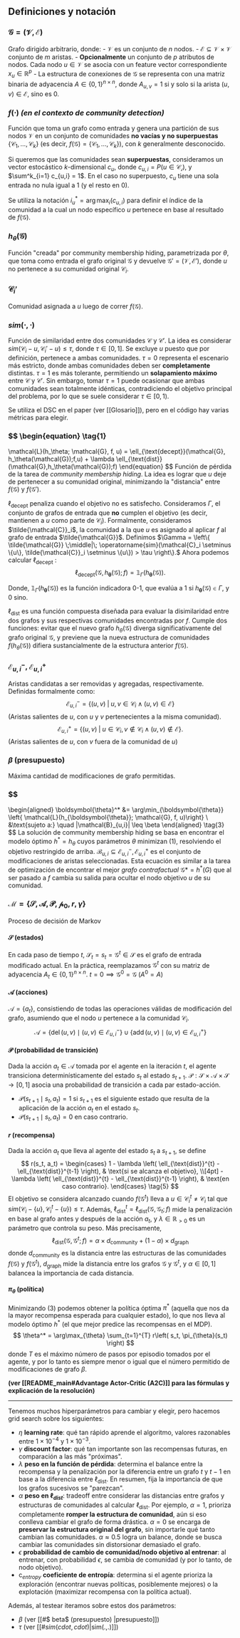 ## Definiciones y notación
### $\mathcal{G} = (\mathcal{V}, \mathcal{E})$
Grafo dirigido arbitrario, donde:
	- $\mathcal{V}$ es un conjunto de $n$ nodos.
	- $\mathcal{E} \subseteq \mathcal{V} \times \mathcal{V}$ conjunto de $m$ aristas.
	- **Opcionalmente** un conjunto de $p$ atributos de nodos.
	  Cada nodo $u \in \mathcal{V}$ se asocia con un feature vector correspondiente $x_u \in \mathbb{R}^p$
	- La estructura de conexiones de $\mathcal{G}$ se representa con una matriz binaria de adyacencia $A \in \{0, 1\}^{n \times n}$, donde $A_{u,v} = 1$ si y solo si la arista $(u, v) \in \mathcal{E}$, sino es $0$.

### $f(\cdot)$ *(en el contexto de community detection)*
Función que toma un grafo como entrada y genera una partición de sus nodos $\mathcal{V}$ en un conjunto de comunidades **no vacías y no superpuestas** $\{\mathcal{C}_1,\ldots, \mathcal{C}_k\}$ (es decir, $f(\mathcal{G}) = \{\mathcal{C}_1,\ldots, \mathcal{C}_k\}$), con $k$ generalmente desconocido.
  
Si queremos que las comunidades sean **superpuestas**, consideramos un vector estocástico $k$-dimensional $c_u$, donde $c_{u,i} = P(u \in \mathcal{C_i})$, y $\sum^k_{i=1} c_{u,i} = 1$. En el caso no superpuesto, $c_u$ tiene una sola entrada no nula igual a $1$ (y el resto en $0$).

Se utiliza la notación $i^*_u = \arg \max_i(c_{u,i})$ para definir el índice de la comunidad a la cual un nodo específico $u$ pertenece en base al resultado de $f(\mathcal{G})$.
### $h_{\theta}(\mathcal{G})$ 
Función "creada" por community membership hiding, parametrizada por $\theta$, que toma como entrada el grafo original $\mathcal{G}$ y devuelve $\mathcal{G}' = (\mathcal{V}, \mathcal{E}')$, donde $u$ no pertenece a su comunidad original $\mathcal{C}_i$.

### $\mathcal{C}_i'$
Comunidad asignada a $u$ luego de correr $f(\mathcal{G})$.

### $sim(\cdot, \cdot)$
Función de similaridad entre dos comunidades $\mathcal{C}$ y  $\mathcal{C}'$. 
La idea es considerar $sim(\mathcal{C}_i - u, \mathcal{C}_i' - u) \leq \tau$, donde $\tau \in [0, 1]$. Se excluye $u$ puesto que por definición, pertenece a ambas comunidades. $\tau = 0$ representa el escenario más estricto, donde ambas comunidades deben ser **completamente** distintas. $\tau = 1$ es más tolerante, permitiendo un **solapamiento máximo** entre $\mathcal{C}$ y $\mathcal{C}'$. Sin embargo, tomar $\tau = 1$ puede ocasionar que ambas comunidades sean totalmente idénticas, contradiciendo el objetivo principal del problema, por lo que se suele considerar $\tau \in [0,1)$.

Se utiliza el DSC en el paper (ver [[Glosario]]), pero en el código hay varias métricas para elegir.
### $$ \begin{equation} \tag{1}
  \mathcal{L}(h_\theta; \mathcal{G}, f, u) = \ell_{\text{decept}}(\mathcal{G}, h_\theta(\mathcal{G});f,u) + \lambda \ell_{\text{dist}}(\mathcal{G},h_\theta(\mathcal{G});f)
  \end{equation} $$
Función de pérdida de la tarea de *community membership hiding*. La idea es lograr que $u$ deje de pertenecer a su comunidad original, minimizando la "distancia" entre $f(\mathcal{G})$ y $f(\mathcal{G}')$.

$\ell_{\text{decept}}$ penaliza cuando el objetivo no es satisfecho. Consideramos $\Gamma$, el conjunto de grafos de entrada que **no** cumplen el objetivo (es decir, mantienen a $u$ como parte de $\mathcal{C}_i$). Formalmente, consideramos $\tilde{\mathcal{C}}_i$, la comunidad a la que $u$ es asignado al aplicar $f$ al grafo de entrada $\tilde{\mathcal{G}}$. 
Definimos $\Gamma = \left\{ \tilde{\mathcal{G}} \;\middle|\; \operatorname{sim}(\mathcal{C}_i \setminus \{u\}, \tilde{\mathcal{C}}_i \setminus \{u\}) > \tau \right\}.$
Ahora podemos calcular $\ell_{\text{decept}}$ :
$$
\ell_{\text{decept}}(\mathcal{G}, h_\boldsymbol{\theta}(\mathcal{G}); f) = \mathbb{1}_{\Gamma}(h_\boldsymbol{\theta}(\mathcal{G})). \tag{2}
$$

Donde, $\mathbb{1}_{\Gamma}(h_\boldsymbol{\theta}(\mathcal{G}))$ es la función indicadora 0-1, que evalúa a 1 si $h_\boldsymbol{\theta}(\mathcal{G}) \in \Gamma$, y 0 sino.

 $\ell_{\text{dist}}$ es una función compuesta diseñada para evaluar la disimilaridad entre dos grafos y sus respectivas comunidades encontradas por $f$. Cumple dos funciones: evitar que el nuevo grafo $h_\theta(\mathcal{G})$ diverga significativamente del grafo original $\mathcal{G}$, y previene que la nueva estructura de comunidades $f(h_\theta(\mathcal{G}))$ difiera sustancialmente de la estructura anterior $f(\mathcal{G})$.

### $\mathcal{E}^-_{u,i}$, $\mathcal{E}^+_{u,i}$
Aristas candidatas a ser removidas y agregadas, respectivamente. Definidas formalmente como:
$$
\mathcal{E}^{-}_{u,i} = \left\{ (u, v) \;\middle|\; u, v \in \mathcal{C}_i \wedge (u, v) \in \mathcal{E} \right\}
$$
(Aristas salientes de $u$, con $u$ y $v$ pertenecientes a la misma comunidad).
$$
\mathcal{E}^{+}_{u,i} = \left\{ (u, v) \;\middle|\; u \in \mathcal{C}_i,\, v \notin \mathcal{C}_i \wedge (u, v) \notin \mathcal{E} \right\}.
$$
(Aristas salientes de $u$, con $v$ fuera de la comunidad de $u$)

### $\beta$  (presupuesto)
Máxima cantidad de modificaciones de grafo permitidas.
### $$
\begin{aligned}
\boldsymbol{\theta}^* &= \arg\min_{\boldsymbol{\theta}} \left\{ \mathcal{L}(h_{\boldsymbol{\theta}}; \mathcal{G}, f, u)\right\} \\
&\text{sujeto a:} \quad |\mathcal{B}_{u,i}| \leq \beta
\end{aligned} \tag{3}
$$
La solución de community membership hiding se basa en encontrar el modelo óptimo $h^* = h_\theta$ cuyos parámetros $\theta$ minimizan $(1)$, resolviendo el objetivo restringido de arriba.
$\mathcal{B}_{u,i} \subseteq  \mathcal{E}^-_{u,i}, \mathcal{E}^+_{u,i}$ es el conjunto de modificaciones de aristas seleccionadas.
Esta ecuación es similar a la tarea de optimización de encontrar el mejor *grafo contrafactual* $\mathcal{G}* = h^*(G)$ que al ser pasado a $f$ cambia su salida para ocultar el nodo objetivo $u$ de su comunidad.

### $\mathcal{M} = \{ \mathcal{S}, \mathcal{A}, \mathcal{P}, \mathcal{p}_0, r, \gamma \}$ 
Proceso de decisión de Markov
#### $\mathcal{S}$ (estados)
En cada paso de tiempo $t$, $\mathcal{S}_t = s_t = \mathcal{G}^t \in \mathcal{S}$ es el grafo de entrada modificado actual.
En la práctica, reemplazamos $\mathcal{G}^t$ con su matriz de adyacencia $A_t \in \{0,1\}^{n \times n}$. $t = 0 \implies \mathcal{G}^0 = \mathcal{G} \; (A^0 = A)$ 

#### $\mathcal{A}$ (acciones)
$\mathcal{A} = \{a_t\}$, consistiendo de todas las operaciones válidas de modificación del grafo, asumiendo que el nodo $u$ pertenece a la comunidad $\mathcal{C}_i$.
$$
\mathcal{A} = \{ \operatorname{del}(u, v) \mid (u, v) \in \mathcal{E}^-_{u,i} \} \cup \{ \operatorname{add}(u, v) \mid (u, v) \in \mathcal{E}^+_{u,i} \} \tag{4}
$$
#### $\mathcal{P}$ (probabilidad de transición)
Dada la acción $a_t \in \mathcal{A}$ tomada por el agente en la iteración $t$, el agente transiciona determinísticamente del estado $s_t$ al estado $s_{t+1}$.
$\mathcal{P} : \mathcal{S} \times \mathcal{A} \times \mathcal{S} \rightarrow [0,1]$ asocia una probabilidad de transición a cada par estado-acción.
- $\mathcal{P}(s_{t+1} \mid s_t, a_t) = 1$ si $s_{t+1}$ es el siguiente estado que resulta de la aplicación de la acción $a_t$ en el estado $s_t$.
- $\mathcal{P}(s_{t+1} \mid s_t, a_t) = 0$ en caso contrario.

#### $r$ (recompensa)
Dada la acción $a_t$ que lleva al agente del estado $s_t$ a $s_{t+1}$, se define
$$
r(s_t, a_t) =
\begin{cases}
1 - \lambda \left( \ell_{\text{dist}}^{t} - \ell_{\text{dist}}^{t-1} \right), & \text{si se alcanza el objetivo}, \\[4pt]
-\lambda \left( \ell_{\text{dist}}^{t} - \ell_{\text{dist}}^{t-1} \right), & \text{en caso contrario}.
\end{cases} \tag{5}
$$
El objetivo se considera alcanzado cuando $f(\mathcal{G}^t)$ lleva a $u \in \mathcal{C}^t_i \neq \mathcal{C}_i$ tal que $sim(\mathcal{C}_i - \{u\}, \mathcal{C}^t_i-\{u\}) \leq \tau$. Además, $\ell_{\text{dist}}^{t} = \ell_{\text{dist}}\left( \mathcal{G}, \mathcal{G}_{t} ; f \right)$ mide la penalización en base al grafo antes y después de la acción $a_t$, y $\lambda \in \mathbb{R}_{>0}$ es un parámetro que controla su peso.
Más precisamente,
$$
\ell_{\text{dist}}(\mathcal{G}, \mathcal{G}^{t} ; f)
= \alpha \times d_{\text{community}} + (1 - \alpha) \times d_{\text{graph}} \tag{6}
$$
donde $d_{\text{community}}$ es la distancia entre las estructuras de las comunidades $f(\mathcal{G})$ y $f(\mathcal{G}^t)$, $d_\text{graph}$ mide la distancia entre los grafos $\mathcal{G}$ y $\mathcal{G}^t$, y $\alpha \in [0,1]$ balancea la importancia de cada distancia.

#### $\pi_\theta$ (política)
Minimizando $(3)$ podemos obtener la política óptima $\pi^*$ (aquella que nos da la mayor recompensa esperada para cualquier estado), lo que nos lleva al modelo óptimo $h^*$ (el que mejor predice las recompensas en el MDP).
$$
\theta^* = \arg\max_{\theta} \sum_{t=1}^{T} r\left( s_t, \pi_{\theta}(s_t) \right)
$$
donde $T$ es el máximo número de pasos por episodio tomados por el agente, y por lo tanto es siempre menor o igual que el número permitido de modificaciones de grafo $\beta$.

**(ver [[README_main#Advantage Actor-Critic (A2C)]] para las fórmulas y explicación de la resolución)**

---

Tenemos muchos hiperparámetros para cambiar y elegir, pero hacemos grid search sobre los siguientes:
- $\eta$ **learning rate**: qué tan rápido aprende el algoritmo, valores razonables entre $1 \times 10^{-4}$ y $1 \times 10^{-3}$.
- $\gamma$ **discount factor**: qué tan importante son las recompensas futuras, en comparación a las más "próximas".
- $\lambda$ **peso en la función de pérdida**: determina el balance entre la recompensa y la penalización por la diferencia entre un grafo $t$ y $t-1$ en base a la diferencia entre $\ell_\text{dist}$. En resumen, fija la importancia de que los grafos sucesivos se "parezcan".
- $\alpha$ **peso en $\ell_{dist}$**: tradeoff entre considerar las distancias entre grafos y estructuras de comunidades al calcular $\ell_\text{dist}$.
  Por ejemplo, $\alpha = 1$, prioriza completamente **romper la estructura de comunidad**, aún si eso conlleva cambiar el grafo de forma drástica. $\alpha = 0$ se encarga de **preservar la estructura original del grafo**, sin importarle qué tanto cambian las comunidades.
  $\alpha \approx 0.5$ logra un balance, donde se busca cambiar las comunidades sin distorsionar demasiado el grafo.
- $\epsilon$ **probabilidad de cambio de comunidad/nodo objetivo al entrenar**: al entrenar, con probabilidad $\epsilon$, se cambia de comunidad (y por lo tanto, de nodo objetivo).
- $\mathrm{c}_{entropy}$ **coeficiente de entropía**: determina si el agente prioriza la exploración (encontrar nuevas políticas, posiblemente mejores) o la explotación (maximizar recompensa con la política actual). 

Además, al testear iteramos sobre estos dos parámetros:
- $\beta$ (ver [[#$ beta$ (presupuesto) |presupuesto]])
- $\tau$ (ver [[#$sim( cdot, cdot)$|sim(.,.)]])